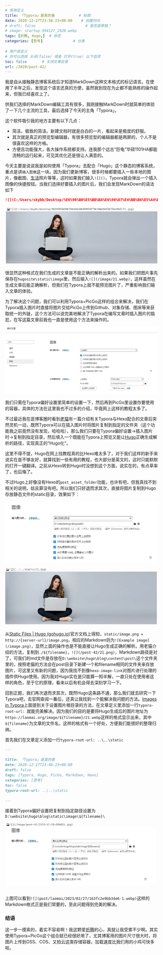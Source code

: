 ```yaml
---
# 常用定义
title: 「Typora」是真的香           # 标题
date: 2020-12-27T23:56:23+08:00    # 创建时间
# draft: false                       # 是否是草稿？
# image: startup-594127_1920.webp
tags: [折腾, Hugo,]  # 标签
categories: [思考]              # 分类

# 用户自定义
# 你可以选择 关闭(false) 或者 打开(true) 以下选项
toc: false       # 关闭文章目录
url: /2020/post-42/
---
```


我是自从接触静态博客系统后才知道MarkDown这种文本格式的标记语言。在使用了半年之后，发现这个语言还真的方便，虽然我到现在为止都不能熟练的操作起来，但我已经喜欢上了。

供我们选择的MarkDown编辑工具有很多，我刚接触MarkDown时就简单的体验了一下几个主流的工具，最后选择了今天的主角「Typora」。

这个软件吸引我的地方主要有以下几点：

- 简洁，极致的简洁。新建文档时就是白白的一片，看起来是极度的舒服。
- 其次就是真正的预览型编辑器，有很多预览型的编辑器都是两屏的，个人不是很喜欢这样的方格。
- 方便且功能强大，各大操作系统都支持。连我那个远古“巨龟”华硕1101HA都能流畅的运行起来，可见其优化还是很让人满意的。

今天主要是说说我是如何使用「Typora」去配合「Hugo」这个静态的博客系统，重点是讲`插入图像`这一块。因为我们更新博客，很多时候都要插入一些本地的图片，像截图、[生活](生活.md)照片等等，这时如果我们输入`![]()`，Typora就会弹出一个插入图像的快捷按钮。当我们选择好要插入的图片后，我们会发现MarkDown的语法如下

```markdown
![](C:/Users/skybb/Desktop/%E6%96%B0%E5%BB%BA%E6%96%87%E4%BB%B6%E5%A4%B9/21.webp)
```

![](post/laomai/2023/02/27/163fc2e9b9235f-1.webp)

很显然这种格式在我们生成的文章是不能正确的解析出来的。如果我们把图片事先保存在`hugosite\static\image`里，然后输入`![](/image/21.webp)`，这样虽然在生成文章后能正确解析，但我们在Typora上就不能预览图片了，严重影响我们输入文章的体验。

为了解决这个问题，我们可以利用Typora+PicGo这样的组合来解决，我们在Typora插入图片时直接将图片交给PicGo上传到Github、对象存储、图床等来获取统一的外链，这个方法可以说完美地解决了Typora在编写文章时插入图片的尴尬，在写这篇文章前我也一直是使用这个方法来操作的。

![](post/laomai/2023/02/27/163fc2e9b9847f-1.webp)

我们只需在Typora偏好设置里简单的设置一下，然后再到PicGo里设置你要使用的容器，具体的方法在这里我也不过多的介绍，毕竟网上这样的教程太多了。

不过最近我在逛博客圈时看到[老猫](https://lmbk.net/p/hexo-image/)有一篇介绍有关Typora与Hexo配合的文章后突然灵机一动，既然Typora可以在插入图片时将图片复制到指定的文件夹（这个功能我之前竟然没有发现，哈哈哈），那么我们只要在Typora偏好设置->插入图片时->复制到指定目录，然后填入一个既能在Typora上预览又能让[Hugo](Hugo.md)正确生成解析的路径，实现真正的“Hugo化”。

这里不得不提，Hugo在网上找教程真的比Hexo难太多了，对于我们这样的新手来说实在是不够友好，就算找到一些有用的教程，也大部分是英文的，这时只能默默的打开一键翻译。之前从Hexo转到Hugo时没想到这个方面，说实在的，有点草率了，也后悔了。

不过Hugo上好像没有Hexo的`post_asset_folder`功能，也许有吧，但我真找不到相关的说明，姑且算没有吧。所以我们只好退而求其次，直接将图片复制到Hugo存放静态文件的static目录，效果如下：

![](post/laomai/2023/02/27/163fc2e9b9f945-1.webp)

![](post/laomai/2023/02/27/163fc2e9ba753b-1.webp)

从[Static Files | Hugo (gohugo.io)](https://gohugo.io/content-management/static-files/)官方文档上得知，`static/image.png = http://{server-url}/image.png`，相应的Markdown则为`![Example image](/image.png)`，显然上面的操作也是不能直接让Hugo生成正确的解析。用老猫介绍的方法，复制到`./${filename}`，`![](/post-42/21.png)`，Markdown路径是对了，可我们的md文件是存放在`D:\website\hugo\blog\content\post\`这个文件夹里的，按照老猫的方法会在post目录下新建一个和filename相同的文件夹来存放图片，可这里又有新的问题，因为我找不到像`hexo-image-link`对图片进行处理的插件供Hugo使用。因为我对Hugo实在是只能算一知半解，一直只处在使用者这样的角色，至于它的原理，看来以后有机会得去深刻学习一下。

回到正题，我们再次退而求其次，既然Hugo这条路不通，那么我们就去研究一下Typora吧，去官网查阅一番后，还真让我找到一个能解决我问题的方法。[Images in Typora](https://support.typora.io/Images/#when-insert-images)上面提到关于设置图片根目录的方法，在文章定义里添加一行`typora-root-url: `就能完美解决。因为我们的目的是要将Hugo生成后的图片地址为`https://laomai.org/image/${filename}/21.webp`这样的格式显示出来，其中`${filename}`为文章的文件名，这样的格式有一个好处，方便我们能很好的整理归纳。

首先我们在文章定义添加一行`typora-root-url: ..\..\static`

```markdown
---

title: 「Typora」是真的香           
date: 2020-12-27T23:46:23+08:00    
draft: false                       
tags: [Typora, Hugo, PicGo, Markdown, Hexo]  
categories: [思考]              
toc: false       
typora-root-url: ..\..\static 

---
```

接着到Typora偏好设置把复制到指定路径设置为`D:\website\hugo\blog\static\image\${filename}\`

![](post/laomai/2023/02/27/163fc2e9badf98-1.webp)

上图可以看到`![](post/laomai/2023/02/27/163fc2e9bb3de6-1.webp)`这样的Markdown格式正是我们常要的，至此问题得到完美的解决。

### 结语

这一步一摸索的，着实不容易啊！我这颗爱[折腾](折腾.md)的心，真就让我受累不少啊。其实使用Typora+PicGo这个组合就已经很好用了，尤其博客用的图片尺寸很大时，将图片上传到OSS、COS、又拍云这类存储容器，加载速度比我们用的小鸡可快多啦。
